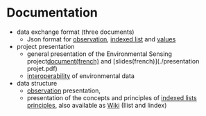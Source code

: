 # Documentation

- data exchange format (three documents)
    - Json format for [observation](./ObsJSON-Standard.pdf), [indexed list](./IlistJSON-Standard.pdf) and [values](./ESJSON-Standard.pdf)
- project presentation
    - general presentation of the Environmental Sensing project[document(french)](./ES-presentation.pdf) and [slides(french)](./presentation projet.pdf)
    - [interoperability](./interoperability.pdf) of environmental data
- data structure
    - [observation](./Observation.pdf) presentation,
    - presentation of the concepts and principles of [indexed lists principles](./Ilist_principles.pdf), also available as [Wiki](https://github.com/loco-philippe/Environmental-Sensing/wiki/Indexed-list) (Ilist and Iindex)
